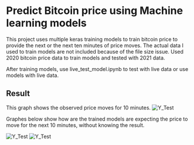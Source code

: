 # Predict Bitcoin price using Machine learning models
This project uses multiple keras training models to train bitcoin price to provide the next or the next ten minutes of price moves.
The actual data I used to train models are not included because of the file size issue.
Used 2020 bitcoin price data to train models and tested with 2021 data.

After training models, use live_test_model.ipynb to test with live data or use models with live data.

## Result
This graph shows the observed price moves for 10 minutes.
![Y_Test](https://github.com/jpyoo/bitcoin-price-models/blob/main/expected.PNG?raw=true "Expected values")

Graphes below show how are the trained models are expecting the price to move for the next 10 minutes, without knowing the result.

![Y_Test](https://github.com/jpyoo/bitcoin-price-models/blob/main/model%201%2C2%2C3.PNG?raw=true "Expected values")
![Y_Test](https://github.com/jpyoo/bitcoin-price-models/blob/main/model%204%2C5.PNG?raw=true "Expected values")

